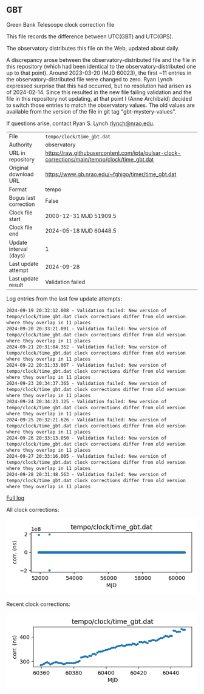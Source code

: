 
## GBT

Green Bank Telescope clock correction file

This file records the difference between UTC(GBT) and UTC(GPS).

The observatory distributes this file on the Web, updated about daily.

A discrepancy arose between the observatory-distributed file and the
file in this repository (which had been identical to the 
observatory-distributed one up to that point). Around 
2023-03-20 (MJD 60023), the first ~11 entries in the 
observatory-distributed file were changed to zero.
Ryan Lynch expressed surprise that this had occurred, but no
resolution had arisen as of 2024-02-14. Since this resulted in
the new file failing validation and the file in this repository
not updating, at that point I (Anne Archibald) decided to
switch those entries to match the observatory values. The old values
are available from the version of the file in git tag 
"gbt-mystery-values".

If questions arise, contact Ryan S. Lynch <rlynch@nrao.edu>.

|     |     |
|:--- |:--- |
| File | `tempo/clock/time_gbt.dat` |
| Authority | observatory |
| URL in repository | <https://raw.githubusercontent.com/ipta/pulsar-clock-corrections/main/tempo/clock/time_gbt.dat> |
| Original download URL | <https://www.gb.nrao.edu/~fghigo/timer/time_gbt.dat> |
| Format | tempo |
| Bogus last correction | False |
| Clock file start | 2000-12-31 MJD 51909.5 |
| Clock file end | 2024-05-18 MJD 60448.5 |
| Update interval (days) | 1 |
| Last update attempt | 2024-09-28 |
| Last update result | Validation failed |

Log entries from the last few update attempts:
```
2024-09-19 20:32:12.008 - Validation failed: New version of tempo/clock/time_gbt.dat clock corrections differ from old version where they overlap in 11 places
2024-09-20 20:33:21.091 - Validation failed: New version of tempo/clock/time_gbt.dat clock corrections differ from old version where they overlap in 11 places
2024-09-21 20:31:04.352 - Validation failed: New version of tempo/clock/time_gbt.dat clock corrections differ from old version where they overlap in 11 places
2024-09-22 20:31:33.007 - Validation failed: New version of tempo/clock/time_gbt.dat clock corrections differ from old version where they overlap in 11 places
2024-09-23 20:34:37.365 - Validation failed: New version of tempo/clock/time_gbt.dat clock corrections differ from old version where they overlap in 11 places
2024-09-24 20:34:23.325 - Validation failed: New version of tempo/clock/time_gbt.dat clock corrections differ from old version where they overlap in 11 places
2024-09-25 20:32:21.626 - Validation failed: New version of tempo/clock/time_gbt.dat clock corrections differ from old version where they overlap in 11 places
2024-09-26 20:33:13.050 - Validation failed: New version of tempo/clock/time_gbt.dat clock corrections differ from old version where they overlap in 11 places
2024-09-27 20:33:16.005 - Validation failed: New version of tempo/clock/time_gbt.dat clock corrections differ from old version where they overlap in 11 places
2024-09-28 20:31:48.563 - Validation failed: New version of tempo/clock/time_gbt.dat clock corrections differ from old version where they overlap in 11 places
```
[Full log](https://raw.githubusercontent.com/ipta/pulsar-clock-corrections/main/log/tempo/clock/time_gbt.dat.log)


All clock corrections:

![plot of all clock corrections](time_gbt.dat.png "All corrections")

Recent clock corrections:

![plot of recent clock corrections](time_gbt.dat.short.png "Recent corrections")

